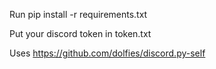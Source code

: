 Run pip install -r requirements.txt

Put your discord token in token.txt

Uses https://github.com/dolfies/discord.py-self
